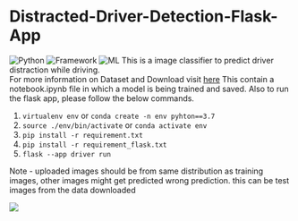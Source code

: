 # Distracted-Driver-Detection-Flask-App
![Python](https://img.shields.io/badge/Python-3.7-brightgreen)
![Framework](https://img.shields.io/badge/Framework-Flask-yellow)
![ML](https://img.shields.io/badge/MachineLearning-green)
This is a image classifier to predict driver distraction while driving.<br>
For more information on Dataset and Download visit <a href="https://www.kaggle.com/c/state-farm-distracted-driver-detection" target="_blank">here</a>
This contain a notebook.ipynb file in which a model is being trained and saved. Also to run the flask app, please follow the below commands.
1. `virtualenv env` or `conda create -n env pyhton==3.7`
2. `source ./env/bin/activate` or `conda activate env`
3. `pip install -r requirement.txt`
4. `pip install -r requirement_flask.txt`
5. `flask --app driver run`

Note - uploaded images should be from same distribution as training images, other images might get predicted wrong prediction. this can be test images from the data downloaded

<img src="./imgs/img1.png">

